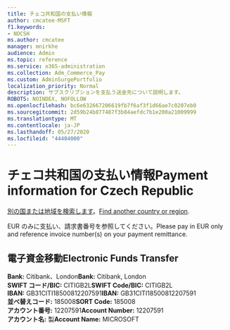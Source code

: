 ```yaml
---
title: チェコ共和国の支払い情報
author: cmcatee-MSFT
f1.keywords:
- NOCSH
ms.author: cmcatee
manager: mnirkhe
audience: Admin
ms.topic: reference
ms.service: o365-administration
ms.collection: Adm_Commerce_Pay
ms.custom: AdminSurgePortfolio
localization_priority: Normal
description: サブスクリプションを支払う送金先について説明します。
ROBOTS: NOINDEX, NOFOLLOW
ms.openlocfilehash: bc6e632667206619fb7f6af3f1d66ae7c0207eb0
ms.sourcegitcommit: 2d59b24b877487f3b84aefdc7b1e200a21009999
ms.translationtype: MT
ms.contentlocale: ja-JP
ms.lasthandoff: 05/27/2020
ms.locfileid: "44404000"
---
```

# <a name="payment-information-for-czech-republic"></a><span data-ttu-id="22bab-103">チェコ共和国の支払い情報</span><span class="sxs-lookup"><span data-stu-id="22bab-103">Payment information for Czech Republic</span></span>

<span data-ttu-id="22bab-104">[別の国または地域を検索します](../billing-and-payments/pay-for-your-subscription.md)。</span><span class="sxs-lookup"><span data-stu-id="22bab-104">[Find another country or region](../billing-and-payments/pay-for-your-subscription.md).</span></span>

<span data-ttu-id="22bab-105">EUR のみに支払い、請求書番号を参照してください。</span><span class="sxs-lookup"><span data-stu-id="22bab-105">Please pay in EUR only and reference invoice number(s) on your payment remittance.</span></span>

## <a name="electronic-funds-transfer"></a><span data-ttu-id="22bab-106">電子資金移動</span><span class="sxs-lookup"><span data-stu-id="22bab-106">Electronic Funds Transfer</span></span>

<span data-ttu-id="22bab-107">**Bank:** Citibank、London</span><span class="sxs-lookup"><span data-stu-id="22bab-107">**Bank:** Citibank, London</span></span>  
<span data-ttu-id="22bab-108">**SWIFT コード/BIC:** CITIGB2L</span><span class="sxs-lookup"><span data-stu-id="22bab-108">**SWIFT Code/BIC:** CITIGB2L</span></span>  
<span data-ttu-id="22bab-109">**IBAN:** GB31CITI18500812207591</span><span class="sxs-lookup"><span data-stu-id="22bab-109">**IBAN:** GB31CITI18500812207591</span></span>  
<span data-ttu-id="22bab-110">**並べ替えコード:** 185008</span><span class="sxs-lookup"><span data-stu-id="22bab-110">**SORT Code:** 185008</span></span>  
<span data-ttu-id="22bab-111">**アカウント番号:** 12207591</span><span class="sxs-lookup"><span data-stu-id="22bab-111">**Account Number:** 12207591</span></span>  
<span data-ttu-id="22bab-112">**アカウント名:** 製</span><span class="sxs-lookup"><span data-stu-id="22bab-112">**Account Name:** MICROSOFT</span></span>  